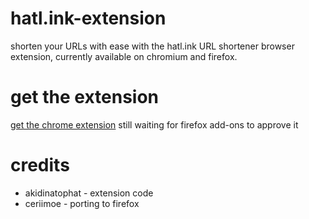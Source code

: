 # hatl.ink-extension
shorten your URLs with ease with the hatl.ink URL shortener browser extension, currently available on chromium and firefox.

# get the extension
[get the chrome extension](https://chromewebstore.google.com/detail/hatlink-url-shortener/blhcjpbkkfamjdgiebbojclneflkdllm)
still waiting for firefox add-ons to approve it

# credits
- akidinatophat - extension code
- ceriimoe - porting to firefox

